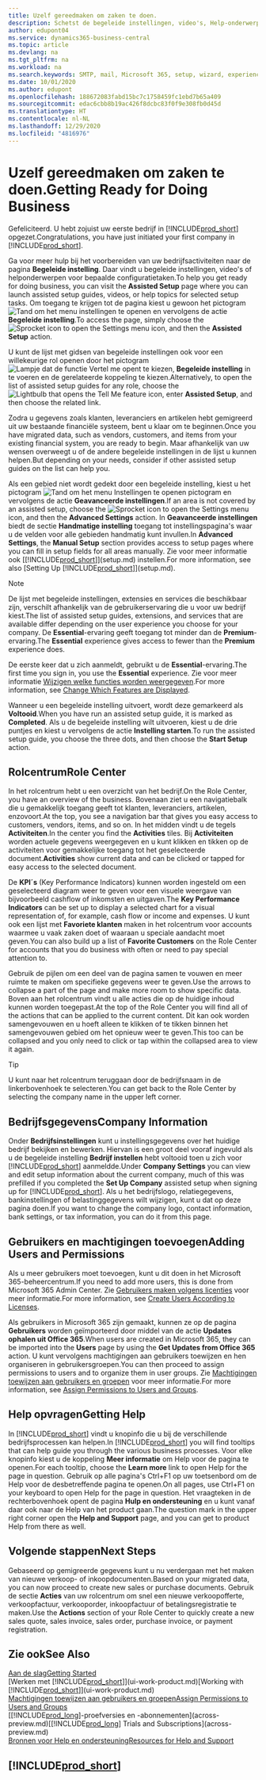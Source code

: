 ```yaml
---
title: Uzelf gereedmaken om zaken te doen.
description: Schetst de begeleide instellingen, video's, Help-onderwerpen en pagina's die u kunt gebruiken om u gereed te maken voor het doen van zaken in Business Central.
author: edupont04
ms.service: dynamics365-business-central
ms.topic: article
ms.devlang: na
ms.tgt_pltfrm: na
ms.workload: na
ms.search.keywords: SMTP, mail, Microsoft 365, setup, wizard, experience
ms.date: 10/01/2020
ms.author: edupont
ms.openlocfilehash: 188672083fabd15bc7c1758459fc1ebd7b65a409
ms.sourcegitcommit: edac6cbb8b19ac426f8dcbc83f0f9e308fb0d45d
ms.translationtype: HT
ms.contentlocale: nl-NL
ms.lasthandoff: 12/29/2020
ms.locfileid: "4816976"
---
```

# <a name="getting-ready-for-doing-business"></a><span data-ttu-id="c326e-103">Uzelf gereedmaken om zaken te doen.</span><span class="sxs-lookup"><span data-stu-id="c326e-103">Getting Ready for Doing Business</span></span>

<span data-ttu-id="c326e-104">Gefeliciteerd. U hebt zojuist uw eerste bedrijf in [!INCLUDE[prod_short](includes/prod_short.md)] opgezet.</span><span class="sxs-lookup"><span data-stu-id="c326e-104">Congratulations, you have just initiated your first company in [!INCLUDE[prod_short](includes/prod_short.md)].</span></span>

<span data-ttu-id="c326e-105">Ga voor meer hulp bij het voorbereiden van uw bedrijfsactiviteiten naar de pagina **Begeleide instelling**. Daar vindt u begeleide instellingen, video's of helponderwerpen voor bepaalde configuratietaken.</span><span class="sxs-lookup"><span data-stu-id="c326e-105">To help you get ready for doing business, you can visit the **Assisted Setup** page where you can launch assisted setup guides, videos, or help topics for selected setup tasks.</span></span> <span data-ttu-id="c326e-106">Om toegang te krijgen tot de pagina kiest u gewoon het pictogram ![Tand om het menu instellingen te openen](media/ui-experience/settings_icon_small.png) en vervolgens de actie **Begeleide instelling**.</span><span class="sxs-lookup"><span data-stu-id="c326e-106">To access the page, simply choose the ![Sprocket icon to open the Settings menu](media/ui-experience/settings_icon_small.png) icon, and then the **Assisted Setup** action.</span></span>

<span data-ttu-id="c326e-107">U kunt de lijst met gidsen van begeleide instellingen ook voor een willekeurige rol openen door het pictogram ![Lampje dat de functie Vertel me opent](media/ui-search/search_small.png "Vertel me wat u wilt doen") te kiezen, **Begeleide instelling** in te voeren en de gerelateerde koppeling te kiezen.</span><span class="sxs-lookup"><span data-stu-id="c326e-107">Alternatively, to open the list of assisted setup guides for any role, choose the ![Lightbulb that opens the Tell Me feature](media/ui-search/search_small.png "Tell me what you want to do") icon, enter **Assisted Setup**, and then choose the related link.</span></span>

<span data-ttu-id="c326e-108">Zodra u gegevens zoals klanten, leveranciers en artikelen hebt gemigreerd uit uw bestaande financiële systeem, bent u klaar om te beginnen.</span><span class="sxs-lookup"><span data-stu-id="c326e-108">Once you have migrated data, such as vendors, customers, and items from your existing financial system, you are ready to begin.</span></span> <span data-ttu-id="c326e-109">Maar afhankelijk van uw wensen overweegt u of de andere begeleide instellingen in de lijst u kunnen helpen.</span><span class="sxs-lookup"><span data-stu-id="c326e-109">But depending on your needs, consider if other assisted setup guides on the list can help you.</span></span>

<span data-ttu-id="c326e-110">Als een gebied niet wordt gedekt door een begeleide instelling, kiest u het pictogram ![Tand om het menu Instellingen te openen](media/ui-experience/settings_icon_small.png) pictogram en vervolgens de actie **Geavanceerde instellingen**.</span><span class="sxs-lookup"><span data-stu-id="c326e-110">If an area is not covered by an assisted setup, choose the ![Sprocket icon to open the Settings menu](media/ui-experience/settings_icon_small.png) icon, and then the **Advanced Settings** action.</span></span> <span data-ttu-id="c326e-111">In **Geavanceerde instellingen** biedt de sectie **Handmatige instelling** toegang tot instellingspagina's waar u de velden voor alle gebieden handmatig kunt invullen.</span><span class="sxs-lookup"><span data-stu-id="c326e-111">In **Advanced Settings**, the **Manual Setup** section provides access to setup pages where you can fill in setup fields for all areas manually.</span></span> <span data-ttu-id="c326e-112">Zie voor meer informatie ook [[!INCLUDE[prod_short](includes/prod_short.md)]](setup.md) instellen.</span><span class="sxs-lookup"><span data-stu-id="c326e-112">For more information, see also [Setting Up [!INCLUDE[prod_short](includes/prod_short.md)]](setup.md).</span></span>

> [!NOTE]  
> <span data-ttu-id="c326e-113">De lijst met begeleide instellingen, extensies en services die beschikbaar zijn, verschilt afhankelijk van de gebruikerservaring die u voor uw bedrijf kiest.</span><span class="sxs-lookup"><span data-stu-id="c326e-113">The list of assisted setup guides, extensions, and services that are available differ depending on the user experience you choose for your company.</span></span> <span data-ttu-id="c326e-114">De **Essential**-ervaring geeft toegang tot minder dan de **Premium**-ervaring.</span><span class="sxs-lookup"><span data-stu-id="c326e-114">The **Essential** experience gives access to fewer than the **Premium** experience does.</span></span>
>
> <span data-ttu-id="c326e-115">De eerste keer dat u zich aanmeldt, gebruikt u de **Essential**-ervaring.</span><span class="sxs-lookup"><span data-stu-id="c326e-115">The first time you sign in, you use the **Essential** experience.</span></span> <span data-ttu-id="c326e-116">Zie voor meer informatie [Wijzigen welke functies worden weergegeven](ui-experiences.md).</span><span class="sxs-lookup"><span data-stu-id="c326e-116">For more information, see [Change Which Features are Displayed](ui-experiences.md).</span></span>

<span data-ttu-id="c326e-117">Wanneer u een begeleide instelling uitvoert, wordt deze gemarkeerd als **Voltooid**.</span><span class="sxs-lookup"><span data-stu-id="c326e-117">When you have run an assisted setup guide, it is marked as **Completed**.</span></span> <span data-ttu-id="c326e-118">Als u de begeleide instelling wilt uitvoeren, kiest u de drie puntjes en kiest u vervolgens de actie **Instelling starten**.</span><span class="sxs-lookup"><span data-stu-id="c326e-118">To run the assisted setup guide, you choose the three dots, and then choose the **Start Setup** action.</span></span>

## <a name="role-center"></a><span data-ttu-id="c326e-119">Rolcentrum</span><span class="sxs-lookup"><span data-stu-id="c326e-119">Role Center</span></span>

<span data-ttu-id="c326e-120">In het rolcentrum hebt u een overzicht van het bedrijf.</span><span class="sxs-lookup"><span data-stu-id="c326e-120">On the Role Center, you have an overview of the business.</span></span> <span data-ttu-id="c326e-121">Bovenaan ziet u een navigatiebalk die u gemakkelijk toegang geeft tot klanten, leveranciers, artikelen, enzovoort.</span><span class="sxs-lookup"><span data-stu-id="c326e-121">At the top, you see a navigation bar that gives you easy access to customers, vendors, items, and so on.</span></span> <span data-ttu-id="c326e-122">In het midden vindt u de tegels **Activiteiten**.</span><span class="sxs-lookup"><span data-stu-id="c326e-122">In the center you find the **Activities** tiles.</span></span> <span data-ttu-id="c326e-123">Bij **Activiteiten** worden actuele gegevens weergegeven en u kunt klikken en tikken op de activiteiten voor gemakkelijke toegang tot het geselecteerde document.</span><span class="sxs-lookup"><span data-stu-id="c326e-123">**Activities** show current data and can be clicked or tapped for easy access to the selected document.</span></span>

<span data-ttu-id="c326e-124">De **KPI´s** (Key Performance Indicators) kunnen worden ingesteld om een geselecteerd diagram weer te geven voor een visuele weergave van bijvoorbeeld cashflow of inkomsten en uitgaven.</span><span class="sxs-lookup"><span data-stu-id="c326e-124">The **Key Performance Indicators** can be set up to display a selected chart for a visual representation of, for example, cash flow or income and expenses.</span></span> <span data-ttu-id="c326e-125">U kunt ook een lijst met **Favoriete klanten** maken in het rolcentrum voor accounts waarmee u vaak zaken doet of waaraan u speciale aandacht moet geven.</span><span class="sxs-lookup"><span data-stu-id="c326e-125">You can also build up a list of **Favorite Customers** on the Role Center for accounts that you do business with often or need to pay special attention to.</span></span>

<span data-ttu-id="c326e-126">Gebruik de pijlen om een deel van de pagina samen te vouwen en meer ruimte te maken om specifieke gegevens weer te geven.</span><span class="sxs-lookup"><span data-stu-id="c326e-126">Use the arrows to collapse a part of the page and make more room to show specific data.</span></span> <span data-ttu-id="c326e-127">Boven aan het rolcentrum vindt u alle acties die op de huidige inhoud kunnen worden toegepast.</span><span class="sxs-lookup"><span data-stu-id="c326e-127">At the top of the Role Center you will find all of the actions that can be applied to the current content.</span></span> <span data-ttu-id="c326e-128">Dit kan ook worden samengevouwen en u hoeft alleen te klikken of te tikken binnen het samengevouwen gebied om het opnieuw weer te geven.</span><span class="sxs-lookup"><span data-stu-id="c326e-128">This too can be collapsed and you only need to click or tap within the collapsed area to view it again.</span></span>

> [!TIP]  
> <span data-ttu-id="c326e-129">U kunt naar het rolcentrum teruggaan door de bedrijfsnaam in de linkerbovenhoek te selecteren.</span><span class="sxs-lookup"><span data-stu-id="c326e-129">You can get back to the Role Center by selecting the company name in the upper left corner.</span></span>

## <a name="company-information"></a><span data-ttu-id="c326e-130">Bedrijfsgegevens</span><span class="sxs-lookup"><span data-stu-id="c326e-130">Company Information</span></span>

<span data-ttu-id="c326e-131">Onder **Bedrijfsinstellingen** kunt u instellingsgegevens over het huidige bedrijf bekijken en bewerken. Hiervan is een groot deel vooraf ingevuld als u de begeleide instelling **Bedrijf instellen** hebt voltooid toen u zich voor [!INCLUDE[prod_short](includes/prod_short.md)] aanmeldde.</span><span class="sxs-lookup"><span data-stu-id="c326e-131">Under **Company Settings** you can view and edit setup information about the current company, much of this was prefilled if you completed the **Set Up Company** assisted setup when signing up for [!INCLUDE[prod_short](includes/prod_short.md)].</span></span> <span data-ttu-id="c326e-132">Als u het bedrijfslogo, relatiegegevens, bankinstellingen of belastinggegevens wilt wijzigen, kunt u dat op deze pagina doen.</span><span class="sxs-lookup"><span data-stu-id="c326e-132">If you want to change the company logo, contact information, bank settings, or tax information, you can do it from this page.</span></span>  

## <a name="adding-users-and-permissions"></a><span data-ttu-id="c326e-133">Gebruikers en machtigingen toevoegen</span><span class="sxs-lookup"><span data-stu-id="c326e-133">Adding Users and Permissions</span></span>

<span data-ttu-id="c326e-134">Als u meer gebruikers moet toevoegen, kunt u dit doen in het Microsoft 365-beheercentrum.</span><span class="sxs-lookup"><span data-stu-id="c326e-134">If you need to add more users, this is done from Microsoft 365 Admin Center.</span></span> <span data-ttu-id="c326e-135">Zie [Gebruikers maken volgens licenties](ui-how-users-permissions.md) voor meer informatie.</span><span class="sxs-lookup"><span data-stu-id="c326e-135">For more information, see [Create Users According to Licenses](ui-how-users-permissions.md).</span></span>

<span data-ttu-id="c326e-136">Als gebruikers in Microsoft 365 zijn gemaakt, kunnen ze op de pagina **Gebruikers** worden geïmporteerd door middel van de actie **Updates ophalen uit Office 365**.</span><span class="sxs-lookup"><span data-stu-id="c326e-136">When users are created in Microsoft 365, they can be imported into the **Users** page by using the **Get Updates from Office 365** action.</span></span> <span data-ttu-id="c326e-137">U kunt vervolgens machtigingen aan gebruikers toewijzen en hen organiseren in gebruikersgroepen.</span><span class="sxs-lookup"><span data-stu-id="c326e-137">You can then proceed to assign permissions to users and to organize them in user groups.</span></span> <span data-ttu-id="c326e-138">Zie [Machtigingen toewijzen aan gebruikers en groepen](ui-define-granular-permissions.md) voor meer informatie.</span><span class="sxs-lookup"><span data-stu-id="c326e-138">For more information, see [Assign Permissions to Users and Groups](ui-define-granular-permissions.md).</span></span>  

## <a name="getting-help"></a><span data-ttu-id="c326e-139">Help opvragen</span><span class="sxs-lookup"><span data-stu-id="c326e-139">Getting Help</span></span>

<span data-ttu-id="c326e-140">In [!INCLUDE[prod_short](includes/prod_short.md)] vindt u knopinfo die u bij de verschillende bedrijfsprocessen kan helpen.</span><span class="sxs-lookup"><span data-stu-id="c326e-140">In [!INCLUDE[prod_short](includes/prod_short.md)] you will find tooltips that can help guide you through the various business processes.</span></span> <span data-ttu-id="c326e-141">Voor elke knopinfo kiest u de koppeling **Meer informatie** om Help voor de pagina te openen.</span><span class="sxs-lookup"><span data-stu-id="c326e-141">For each tooltip, choose the **Learn more** link to open Help for the page in question.</span></span> <span data-ttu-id="c326e-142">Gebruik op alle pagina's Ctrl+F1 op uw toetsenbord om de Help voor de desbetreffende pagina te openen.</span><span class="sxs-lookup"><span data-stu-id="c326e-142">On all pages, use Ctrl+F1 on your keyboard to open Help for the page in question.</span></span> <span data-ttu-id="c326e-143">Het vraagteken in de rechterbovenhoek opent de pagina **Hulp en ondersteuning** en u kunt vanaf daar ook naar de Help van het product gaan.</span><span class="sxs-lookup"><span data-stu-id="c326e-143">The question mark in the upper right corner open the **Help and Support** page, and you can get to product Help from there as well.</span></span>

## <a name="next-steps"></a><span data-ttu-id="c326e-144">Volgende stappen</span><span class="sxs-lookup"><span data-stu-id="c326e-144">Next Steps</span></span>

<span data-ttu-id="c326e-145">Gebaseerd op gemigreerde gegevens kunt u nu verdergaan met het maken van nieuwe verkoop- of inkoopdocumenten.</span><span class="sxs-lookup"><span data-stu-id="c326e-145">Based on your migrated data, you can now proceed to create new sales or purchase documents.</span></span> <span data-ttu-id="c326e-146">Gebruik de sectie **Acties** van uw rolcentrum om snel een nieuwe verkoopofferte, verkoopfactuur, verkooporder, inkoopfactuur of betalingsregistratie te maken.</span><span class="sxs-lookup"><span data-stu-id="c326e-146">Use the **Actions** section of your Role Center to quickly create a new sales quote, sales invoice, sales order, purchase invoice, or payment registration.</span></span>

## <a name="see-also"></a><span data-ttu-id="c326e-147">Zie ook</span><span class="sxs-lookup"><span data-stu-id="c326e-147">See Also</span></span>

[<span data-ttu-id="c326e-148">Aan de slag</span><span class="sxs-lookup"><span data-stu-id="c326e-148">Getting Started</span></span>](product-get-started.md)  
<span data-ttu-id="c326e-149">[Werken met [!INCLUDE[prod_short](includes/prod_short.md)]](ui-work-product.md)</span><span class="sxs-lookup"><span data-stu-id="c326e-149">[Working with [!INCLUDE[prod_short](includes/prod_short.md)]](ui-work-product.md)</span></span>  
[<span data-ttu-id="c326e-150">Machtigingen toewijzen aan gebruikers en groepen</span><span class="sxs-lookup"><span data-stu-id="c326e-150">Assign Permissions to Users and Groups</span></span>](ui-define-granular-permissions.md)  
<span data-ttu-id="c326e-151">[[!INCLUDE[prod_long](includes/prod_long.md)]-proefversies en -abonnementen](across-preview.md)</span><span class="sxs-lookup"><span data-stu-id="c326e-151">[[!INCLUDE[prod_long](includes/prod_long.md)] Trials and Subscriptions](across-preview.md)</span></span>  
[<span data-ttu-id="c326e-152">Bronnen voor Help en ondersteuning</span><span class="sxs-lookup"><span data-stu-id="c326e-152">Resources for Help and Support</span></span>](product-help-and-support.md)  

## [!INCLUDE[prod_short](includes/free_trial_md.md)]  
